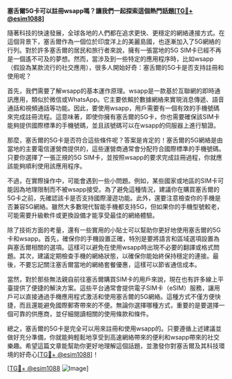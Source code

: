 **塞舌爾5G卡可以註冊wsapp嗎？讓我們一起探索這個熱門話題[[TG💪+ @esim1088](https://t.me/s/esim1088)]**

隨著科技的快速發展，全球各地的人們都在追求更快、更穩定的網絡連接方式。在這個背景下，塞舌爾作為一個位於印度洋上的美麗島國，也逐漸加入了5G網絡的行列。對於許多塞舌爾的居民和旅行者來說，擁有一張當地的5G SIM卡已經不再是一個遙不可及的夢想。然而，當涉及到一些特定的應用程序時，比如wsapp（假設為某款流行的社交應用），很多人開始好奇：塞舌爾的5G卡是否支持註冊和使用呢？

首先，我們需要了解wsapp的基本運作原理。wsapp是一款基於互聯網的即時通訊應用，類似於微信或WhatsApp。它主要依賴於數據網絡來實現消息傳遞、語音通話和視頻通話等功能。因此，要使用wsapp，用戶需要有一個有效的手機號碼來完成註冊流程。這意味著，即使你擁有塞舌爾的5G卡，你也需要確保該SIM卡能夠提供國際標準的手機號碼，並且該號碼可以在wsapp的伺服器上進行驗證。

那麼，塞舌爾的5G卡是否符合這些條件呢？答案是肯定的！塞舌爾的5G網絡是由當地的主要電信運營商提供的，這些運營商通常會分配符合國際標準的手機號碼。只要你選擇了一張正規的5G SIM卡，並按照wsapp的要求完成註冊過程，你就應該能夠順利使用該應用程序。

不過，在實際操作中，可能會遇到一些小問題。例如，某些國家或地區的SIM卡可能因為地理限制而不被wsapp接受。為了避免這種情況，建議你在購買塞舌爾的5G卡之前，先確認該卡是否支持國際漫遊功能。此外，還要注意檢查你的手機是否兼容5G網絡。雖然大多數現代智能手機都支持5G，但如果你的手機型號較老，可能需要升級軟件或更換設備才能享受最佳的網絡體驗。

除了技術方面的考量，還有一些實用的小貼士可以幫助你更好地使用塞舌爾的5G卡和wsapp。首先，確保你的手機設置正確，特別是要將語言和區域選項設置為與塞舌爾相關的選項。這樣可以避免在使用wsapp時出現不必要的翻譯或格式問題。其次，建議定期檢查手機的網絡狀態，以確保你能始終保持穩定的連接。最後，不要忘記關注塞舌爾當地的網絡套餐優惠，這樣可以節省通信成本。

當然，對於那些無法親自前往塞舌爾購買SIM卡的用戶來說，現在也有許多線上平臺提供了便捷的解決方案。這些平台通常會提供電子SIM卡（eSIM）服務，讓用戶可以直接通過手機應用程式激活和使用塞舌爾的5G網絡。這種方式不僅方便快捷，而且還能避免國際郵寄帶來的不便。無論你選擇哪種方式，重要的是要選擇一個可靠的供應商，並仔細閱讀相關的使用條款和條件。

總之，塞舌爾的5G卡是完全可以用來註冊和使用wsapp的。只要遵循上述建議並做好充分準備，你就能夠輕鬆地享受到高速網絡帶來的便利和wsapp帶來的社交樂趣。希望這篇文章能幫助你更好地理解這個話題，並激發你對塞舌爾及其科技環境的好奇心[[TG💪+ @esim1088](https://t.me/s/esim1088)]！

[[TG💪+ @esim1088](https://t.me/s/esim1088) ![Image](https://i.postimg.cc/4NQfJmqS/Snipaste-2025-05-13-00-14-12.png)]